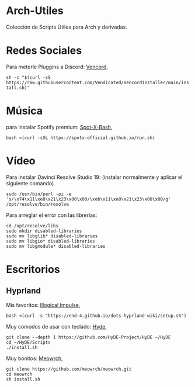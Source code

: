 # Arch-Utiles
Colección de Scripts Útiles para Arch y derivadas.

# Redes Sociales
Para meterle Pluggins a Discord: [Vencord](https://vencord.dev/),

``` sh -c "$(curl -sS https://raw.githubusercontent.com/Vendicated/VencordInstaller/main/install.sh)" ``` 

# Música
para instalar Spotify premium: [Spot-X-Bash](https://github.com/SpotX-Official/SpotX-Bash), 

``` bash <(curl -sSL https://spotx-official.github.io/run.sh) ``` 

# Vídeo
Para instalar Davinci Resolve Studio 19:
(instalar normalmente y aplicar el siguiente comando)

``` sudo /usr/bin/perl -pi -e 's/\x74\x11\xe8\x21\x23\x00\x00/\xeb\x11\xe8\x21\x23\x00\x00/g' /opt/resolve/bin/resolve ```

Para arreglar el error con las librerías:
```
cd /opt/resolve/libs
sudo mkdir disabled-libraries
sudo mv libglib* disabled-libraries
sudo mv libgio* disabled-libraries
sudo mv libgmodule* disabled-libraries 
```

# Escritorios 
## Hyprland
Mis favoritos: [Illogical Impulse](https://github.com/end-4/dots-hyprland), 

``` bash <(curl -s "https://end-4.github.io/dots-hyprland-wiki/setup.sh") ```

Muy comodos de usar con teclado: [Hyde](https://github.com/Hyde-project/hyde), 

``` pacman -S --needed git base-devel
git clone --depth 1 https://github.com/HyDE-Project/HyDE ~/HyDE
cd ~/HyDE/Scripts
./install.sh
```

Muy bonitos: [Meowrch](https://github.com/meowrch/meowrch),
```
git clone https://github.com/meowrch/meowrch.git
cd meowrch
sh install.sh
```
